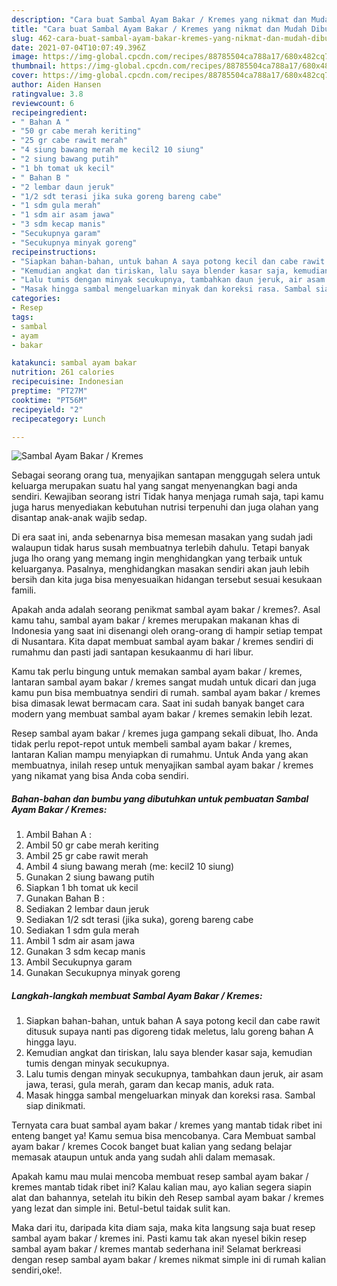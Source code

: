 ```yaml
---
description: "Cara buat Sambal Ayam Bakar / Kremes yang nikmat dan Mudah Dibuat"
title: "Cara buat Sambal Ayam Bakar / Kremes yang nikmat dan Mudah Dibuat"
slug: 462-cara-buat-sambal-ayam-bakar-kremes-yang-nikmat-dan-mudah-dibuat
date: 2021-07-04T10:07:49.396Z
image: https://img-global.cpcdn.com/recipes/88785504ca788a17/680x482cq70/sambal-ayam-bakar-kremes-foto-resep-utama.jpg
thumbnail: https://img-global.cpcdn.com/recipes/88785504ca788a17/680x482cq70/sambal-ayam-bakar-kremes-foto-resep-utama.jpg
cover: https://img-global.cpcdn.com/recipes/88785504ca788a17/680x482cq70/sambal-ayam-bakar-kremes-foto-resep-utama.jpg
author: Aiden Hansen
ratingvalue: 3.8
reviewcount: 6
recipeingredient:
- " Bahan A "
- "50 gr cabe merah keriting"
- "25 gr cabe rawit merah"
- "4 siung bawang merah me kecil2 10 siung"
- "2 siung bawang putih"
- "1 bh tomat uk kecil"
- " Bahan B "
- "2 lembar daun jeruk"
- "1/2 sdt terasi jika suka goreng bareng cabe"
- "1 sdm gula merah"
- "1 sdm air asam jawa"
- "3 sdm kecap manis"
- "Secukupnya garam"
- "Secukupnya minyak goreng"
recipeinstructions:
- "Siapkan bahan-bahan, untuk bahan A saya potong kecil dan cabe rawit ditusuk supaya nanti pas digoreng tidak meletus, lalu goreng bahan A hingga layu."
- "Kemudian angkat dan tiriskan, lalu saya blender kasar saja, kemudian tumis dengan minyak secukupnya."
- "Lalu tumis dengan minyak secukupnya, tambahkan daun jeruk, air asam jawa, terasi, gula merah, garam dan kecap manis, aduk rata."
- "Masak hingga sambal mengeluarkan minyak dan koreksi rasa. Sambal siap dinikmati."
categories:
- Resep
tags:
- sambal
- ayam
- bakar

katakunci: sambal ayam bakar 
nutrition: 261 calories
recipecuisine: Indonesian
preptime: "PT27M"
cooktime: "PT56M"
recipeyield: "2"
recipecategory: Lunch

---
```



![Sambal Ayam Bakar / Kremes](https://img-global.cpcdn.com/recipes/88785504ca788a17/680x482cq70/sambal-ayam-bakar-kremes-foto-resep-utama.jpg)

Sebagai seorang orang tua, menyajikan santapan menggugah selera untuk keluarga merupakan suatu hal yang sangat menyenangkan bagi anda sendiri. Kewajiban seorang istri Tidak hanya menjaga rumah saja, tapi kamu juga harus menyediakan kebutuhan nutrisi terpenuhi dan juga olahan yang disantap anak-anak wajib sedap.

Di era  saat ini, anda sebenarnya bisa memesan masakan yang sudah jadi walaupun tidak harus susah membuatnya terlebih dahulu. Tetapi banyak juga lho orang yang memang ingin menghidangkan yang terbaik untuk keluarganya. Pasalnya, menghidangkan masakan sendiri akan jauh lebih bersih dan kita juga bisa menyesuaikan hidangan tersebut sesuai kesukaan famili. 



Apakah anda adalah seorang penikmat sambal ayam bakar / kremes?. Asal kamu tahu, sambal ayam bakar / kremes merupakan makanan khas di Indonesia yang saat ini disenangi oleh orang-orang di hampir setiap tempat di Nusantara. Kita dapat membuat sambal ayam bakar / kremes sendiri di rumahmu dan pasti jadi santapan kesukaanmu di hari libur.

Kamu tak perlu bingung untuk memakan sambal ayam bakar / kremes, lantaran sambal ayam bakar / kremes sangat mudah untuk dicari dan juga kamu pun bisa membuatnya sendiri di rumah. sambal ayam bakar / kremes bisa dimasak lewat bermacam cara. Saat ini sudah banyak banget cara modern yang membuat sambal ayam bakar / kremes semakin lebih lezat.

Resep sambal ayam bakar / kremes juga gampang sekali dibuat, lho. Anda tidak perlu repot-repot untuk membeli sambal ayam bakar / kremes, lantaran Kalian mampu menyiapkan di rumahmu. Untuk Anda yang akan membuatnya, inilah resep untuk menyajikan sambal ayam bakar / kremes yang nikamat yang bisa Anda coba sendiri.

<!--inarticleads1-->

##### Bahan-bahan dan bumbu yang dibutuhkan untuk pembuatan Sambal Ayam Bakar / Kremes:

1. Ambil  Bahan A :
1. Ambil 50 gr cabe merah keriting
1. Ambil 25 gr cabe rawit merah
1. Ambil 4 siung bawang merah (me: kecil2 10 siung)
1. Gunakan 2 siung bawang putih
1. Siapkan 1 bh tomat uk kecil
1. Gunakan  Bahan B :
1. Sediakan 2 lembar daun jeruk
1. Sediakan 1/2 sdt terasi (jika suka), goreng bareng cabe
1. Sediakan 1 sdm gula merah
1. Ambil 1 sdm air asam jawa
1. Gunakan 3 sdm kecap manis
1. Ambil Secukupnya garam
1. Gunakan Secukupnya minyak goreng




<!--inarticleads2-->

##### Langkah-langkah membuat Sambal Ayam Bakar / Kremes:

1. Siapkan bahan-bahan, untuk bahan A saya potong kecil dan cabe rawit ditusuk supaya nanti pas digoreng tidak meletus, lalu goreng bahan A hingga layu.
1. Kemudian angkat dan tiriskan, lalu saya blender kasar saja, kemudian tumis dengan minyak secukupnya.
1. Lalu tumis dengan minyak secukupnya, tambahkan daun jeruk, air asam jawa, terasi, gula merah, garam dan kecap manis, aduk rata.
1. Masak hingga sambal mengeluarkan minyak dan koreksi rasa. Sambal siap dinikmati.




Ternyata cara buat sambal ayam bakar / kremes yang mantab tidak ribet ini enteng banget ya! Kamu semua bisa mencobanya. Cara Membuat sambal ayam bakar / kremes Cocok banget buat kalian yang sedang belajar memasak ataupun untuk anda yang sudah ahli dalam memasak.

Apakah kamu mau mulai mencoba membuat resep sambal ayam bakar / kremes mantab tidak ribet ini? Kalau kalian mau, ayo kalian segera siapin alat dan bahannya, setelah itu bikin deh Resep sambal ayam bakar / kremes yang lezat dan simple ini. Betul-betul taidak sulit kan. 

Maka dari itu, daripada kita diam saja, maka kita langsung saja buat resep sambal ayam bakar / kremes ini. Pasti kamu tak akan nyesel bikin resep sambal ayam bakar / kremes mantab sederhana ini! Selamat berkreasi dengan resep sambal ayam bakar / kremes nikmat simple ini di rumah kalian sendiri,oke!.

